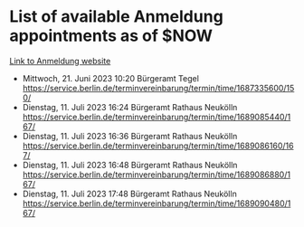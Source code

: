 # List of available Anmeldung appointments as of $NOW
[Link to Anmeldung website](https://service.berlin.de/terminvereinbarung/termin/tag.php?termin=1&anliegen[]=120686&dienstleisterlist=122210,122217,327316,122219,327312,122227,327314,122231,327346,122243,327348,122254,122252,329742,122260,329745,122262,329748,122271,327278,122273,327274,122277,327276,330436,122280,327294,122282,327290,122284,327292,122291,327270,122285,327266,122286,327264,122296,327268,150230,329760,122297,327286,122294,327284,122312,329763,122314,329775,122304,327330,122311,327334,122309,327332,317869,122281,327352,122279,329772,122283,122276,327324,122274,327326,122267,329766,122246,327318,122251,327320,122257,327322,122208,327298,122226,327300&herkunft=http%3A%2F%2Fservice.berlin.de%2Fdienstleistung%2F120686%2F)
- Mittwoch, 21. Juni 2023 10:20 Bürgeramt Tegel https://service.berlin.de/terminvereinbarung/termin/time/1687335600/150/
- Dienstag, 11. Juli 2023 16:24 Bürgeramt Rathaus Neukölln https://service.berlin.de/terminvereinbarung/termin/time/1689085440/167/
- Dienstag, 11. Juli 2023 16:36 Bürgeramt Rathaus Neukölln https://service.berlin.de/terminvereinbarung/termin/time/1689086160/167/
- Dienstag, 11. Juli 2023 16:48 Bürgeramt Rathaus Neukölln https://service.berlin.de/terminvereinbarung/termin/time/1689086880/167/
- Dienstag, 11. Juli 2023 17:48 Bürgeramt Rathaus Neukölln https://service.berlin.de/terminvereinbarung/termin/time/1689090480/167/
